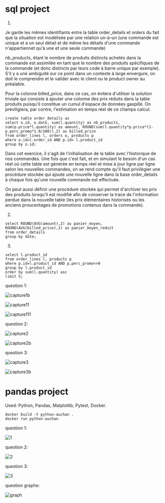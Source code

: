 # sql project

1. 
Je garde les mêmes identifiants entre la table order_details et orders du fait que la situation est modélisée par une relation un-à-un (une commande est unique et a un seul détail et de même les détails d'une commande n'appartiennet qu'à une et une seule commande)

nb_products, étant le nombre de produits distincts achetés dans la commande est assimilée en tant que le nombre des produits spécifiques de la commande (et donc distincts par leurs code à barre unique par exemple). S'il y a une ambiguité sur ce point dans un contexte à large envergure, on doit le comprendre et le valider avec le client ou le product owner au préalable.

Pour la colonne billed_price, dans ce cas, on évitera d'utiliser la solution triviale qui consiste à ajouter une colonne des prix réduits dans la table produits puisqu'il constitue un cumul d'espace de données gaspillé. On préviligiera, par contre, l'estimation en temps réel de ce champs calcul.
```
create table order_details as
select o.id, o.date, sum(l.quantity) as nb_products,  sum(p.price*l.quantity) as amount, ROUND(sum(l.quantity*p.price*(1-p.perc_promo*1.0/100)),2) as billed_price
from order_lines l, orders o, products p
where o.id=l.order_id AND p.id= l.product_id
group by o.id;
```
Dans cet exercice, il s'agit de l'initialisation de la table avec l'historique de nos commandes. Une fois que c'est fait, et en simulant le besoin d'un cas réel où cette table est générée en temps réel et mise à jour ligne par ligne selon les nouvelles commandes, on se rend compte qu'il faut privilégier une procédure stockée qui ajoute une nouvelle ligne dans la base order_details à chaque fois qu'une nouvelle commande est effectuée.

On peut aussi définir une procédure stockée qui permet d'archiver les prix des produits lorsqu'il est modifié afin de conserver la trace de l'information perdue dans la nouvelle table (les prix élémentaires historisés ou les anciens proucentages de promotions contenus dans la commande).

2.
```
select ROUND(AVG(amount),2) as panier_moyen, ROUND(AVG(billed_price),2) as panier_moyen_reduit
from order_details
group by date; 
```
3.
```
select l.product_id
from order_lines l, products p
where p.id=l.product_id AND p.perc_promo<>0
group by l.product_id
order by sum(l.quantity) asc
limit 5; 
```

question 1:

![capture1b](https://user-images.githubusercontent.com/23452983/33506362-e0da8f78-d6ef-11e7-9284-c89d9bcac99a.PNG)

![capture11](https://user-images.githubusercontent.com/23452983/33506372-ec68eb32-d6ef-11e7-8ca6-3551da0d38fe.PNG)

![capture111](https://user-images.githubusercontent.com/23452983/33506377-f2d1e686-d6ef-11e7-872f-daebc5ca6fbc.PNG)


question 2:

![capture2](https://user-images.githubusercontent.com/23452983/33506403-03cd5bdc-d6f0-11e7-8d13-e94adc3b799d.PNG)

![capture2b](https://user-images.githubusercontent.com/23452983/33506409-08ff480e-d6f0-11e7-913d-4c7edef8ce74.PNG)


question 3:

![capture3](https://user-images.githubusercontent.com/23452983/33506421-14a4e18c-d6f0-11e7-8cc0-ad6128cecc78.PNG)

![capture3b](https://user-images.githubusercontent.com/23452983/33506422-179cce0e-d6f0-11e7-85f8-0ad616ea8e29.PNG)


# pandas project

Used: Python, Pandas, Matplotlib, Pytest, Docker. 

```
docker build -t python-auchan . 
docker run python-auchan
```

question 1:

![1](https://user-images.githubusercontent.com/23452983/33506232-482ed892-d6ef-11e7-8357-f5786c516f7b.PNG)

question 2:

![2](https://user-images.githubusercontent.com/23452983/33506245-587886f8-d6ef-11e7-8e0b-27dd0cb72db6.PNG)

question 3:

![3](https://user-images.githubusercontent.com/23452983/33506254-607d9ca8-d6ef-11e7-82aa-d548820dcef8.PNG)

question graphe:

![graph](https://user-images.githubusercontent.com/23452983/33506267-6a1d7ae4-d6ef-11e7-8266-f71876bf3f8a.PNG)
